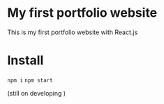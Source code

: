# My first portfolio website

This is my first portfolio website with React.js

# Install

`npm i`
`npm start`

(still on developing )
